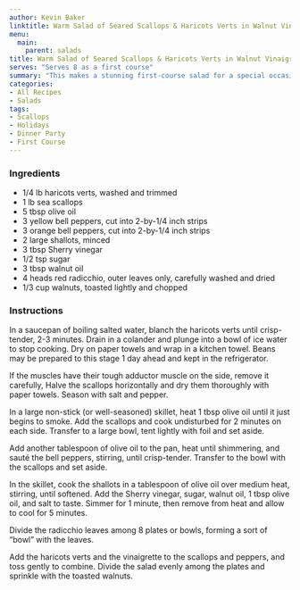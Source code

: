 ```yaml
---
author: Kevin Baker
linktitle: Warm Salad of Seared Scallops & Haricots Verts in Walnut Vinaigrette
menu:
  main:
    parent: salads
title: Warm Salad of Seared Scallops & Haricots Verts in Walnut Vinaigrette
serves: "Serves 8 as a first course"
summary: "This makes a stunning first-course salad for a special occasion (th bright colors make it especially well-suited for the winter holidays), but it’s also a delicious light dinner. "
categories:
- All Recipes
- Salads
tags:
- Scallops
- Holidays
- Dinner Party
- First Course
---
```

### Ingredients

<div class="ingredient-list">

* 1/4 lb haricots verts, washed and trimmed  
* 1 lb sea scallops  
* 5 tbsp olive oil  
* 3 yellow bell peppers, cut into 2-by-1/4 inch strips  
* 3 orange bell peppers, cut into 2-by-1/4 inch strips  
* 2 large shallots, minced  
* 3 tbsp Sherry vinegar  
* 1/2 tsp sugar  
* 3 tbsp walnut oil  
* 4 heads red radicchio, outer leaves only, carefully washed and dried  
* 1/3 cup walnuts, toasted lightly and chopped  

</div>

### Instructions
In a saucepan of boiling salted water, blanch the haricots verts until crisp-tender, 2-3 minutes. Drain in a colander and plunge into a bowl of ice water to stop cooking. Dry on paper towels and wrap in a kitchen towel. Beans may be prepared to this stage 1 day ahead and kept in the refrigerator. 

If the muscles have their tough adductor muscle on the side, remove it carefully, Halve the scallops horizontally and dry them thoroughly with paper towels.  Season with salt and pepper.

In a large non-stick (or well-seasoned) skillet, heat 1 tbsp olive oil until it just begins to smoke. Add the scallops and cook undisturbed for 2 minutes on each side. Transfer to a large bowl, tent lightly with foil and set aside.

Add another tablespoon of olive oil to the pan, heat until shimmering, and sauté the bell peppers, stirring, until crisp-tender. Transfer to the bowl with the scallops and set aside.

In the skillet, cook the shallots in a tablespoon of olive oil over medium heat, stirring, until softened. Add the Sherry vinegar, sugar, walnut oil, 1 tbsp olive oil, and salt to taste. Simmer for 1 minute, then remove from heat and allow to cool for 5 minutes.

Divide the radicchio leaves among 8 plates or bowls, forming a sort of “bowl” with the leaves.

Add the haricots verts and the vinaigrette to the scallops and peppers, and toss gently to combine.  Divide the salad evenly among the plates and sprinkle with the toasted walnuts.